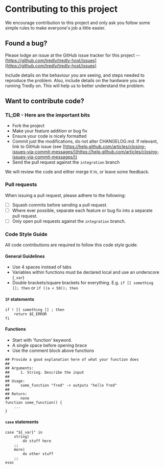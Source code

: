 # Contributing to this project

We encourage contribution to this project and only ask you follow some simple rules to make everyone's job a little easier.

## Found a bug?

Please lodge an issue at the GitHub issue tracker for this project -- [https://github.com/tredly/tredly-host/issues](https://github.com/tredly/tredly-host/issues)

Include details on the behaviour you are seeing, and steps needed to reproduce the problem. Also, include details on the hardware you are running Tredly on. This will help us to better understand the problem.

## Want to contribute code?

### TL;DR - Here are the important bits

* Fork the project
* Make your feature addition or bug fix
* Ensure your code is nicely formatted
* Commit just the modifications, do not alter CHANGELOG.md. If relevant, link to GitHub issue (see [https://help.github.com/articles/closing-issues-via-commit-messages/](https://help.github.com/articles/closing-issues-via-commit-messages/))
* Send the pull request against the `integration` branch

We will review the code and either merge it in, or leave some feedback.

### Pull requests

When issuing a pull request, please adhere to the following:

- [ ] Squash commits before sending a pull request.
- [ ] Where ever possible, separate each feature or bug fix into a separate pull request.
- [ ] Only open pull requests against the `integration` branch.

### Code Style Guide

All code contributions are required to follow this code style guide.

#### General Guidelines

* Use 4 spaces instead of tabs
* Variables within functions must be declared local and use an underscore (`_var`)
* Double brackets/square brackets for everything. E.g. `if [[ something ]]; then` or `if ((a < 50)); then`

#### `IF` statements

```
if ! [[ something ]] ; then
    return $E_ERROR
fi
```

#### Functions

* Start with 'function' keyword.
* A single space before opening brace
* Use the comment block above functions

```
## Provide a good explanation here of what your function does
##
## Arguments:
##     1. String. Describe the input
##
## Usage:
##     some_function "fred" -> outputs "hello fred"
##
## Return:
##     none
function some_function() {
    ...
}
```

#### `case` statements

```
case "${_var}" in
    string)
        do stuff here
    ;;
    more)
        do other stuff
    ;;
esac
```
